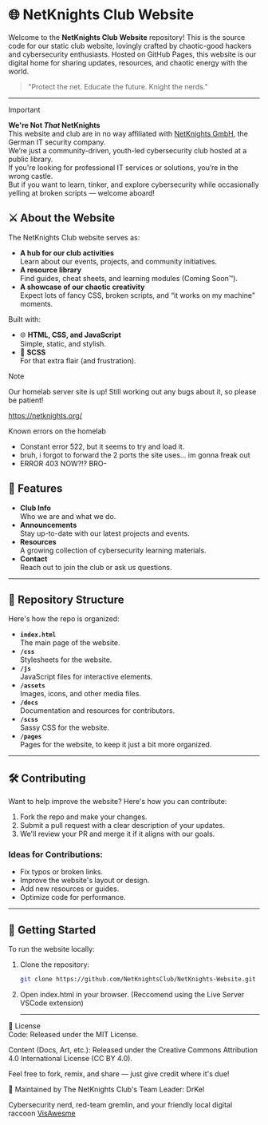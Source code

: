 # 🌐 NetKnights Club Website

Welcome to the **NetKnights Club Website** repository! This is the source code for our static club website, lovingly crafted by chaotic-good hackers and cybersecurity enthusiasts. Hosted on GitHub Pages, this website is our digital home for sharing updates, resources, and chaotic energy with the world.

> "Protect the net. Educate the future. Knight the nerds."

---

>[!IMPORTANT]
> **We're Not *That* NetKnights**  
> This website and club are in no way affiliated with [NetKnights GmbH](https://netknights.it/en/), the German IT security company.  
> We’re just a community-driven, youth-led cybersecurity club hosted at a public library.  
> If you're looking for professional IT services or solutions, you’re in the wrong castle.  
> But if you want to learn, tinker, and explore cybersecurity while occasionally yelling at broken scripts — welcome aboard!

## ⚔️ About the Website

The NetKnights Club website serves as:
- **A hub for our club activities**  
  Learn about our events, projects, and community initiatives.
- **A resource library**  
  Find guides, cheat sheets, and learning modules (Coming Soon™).
- **A showcase of our chaotic creativity**  
  Expect lots of fancy CSS, broken scripts, and “it works on my machine” moments.

Built with:
- 🌐 **HTML, CSS, and JavaScript**  
  Simple, static, and stylish.
- 🎨 **SCSS**  
  For that extra flair (and frustration).

>[!NOTE]
>Our homelab server site is up! Still working out any bugs about it, so please be patient!
>
>https://netknights.org/

Known errors on the homelab
- Constant error 522, but it seems to try and load it.
- bruh, i forgot to forward the 2 ports the site uses... im gonna freak out
- ERROR 403 NOW?!? BRO-

## 🚀 Features

- **Club Info**  
  Who we are and what we do.
- **Announcements**  
  Stay up-to-date with our latest projects and events.
- **Resources**  
  A growing collection of cybersecurity learning materials.
- **Contact**  
  Reach out to join the club or ask us questions.

---

## 📂 Repository Structure

Here's how the repo is organized:
- **`index.html`**  
  The main page of the website.
- **`/css`**  
  Stylesheets for the website.
- **`/js`**  
  JavaScript files for interactive elements.
- **`/assets`**  
  Images, icons, and other media files.
- **`/docs`**  
  Documentation and resources for contributors.
- **`/scss`**                                                                                                                                                                       
  Sassy CSS for the website.                                                
- **`/pages`**                                                                                                                                                                      
  Pages for the website, to keep it just a bit more organized.

---

## 🛠️ Contributing

Want to help improve the website? Here's how you can contribute:
1. Fork the repo and make your changes.
2. Submit a pull request with a clear description of your updates.
3. We'll review your PR and merge it if it aligns with our goals.

### Ideas for Contributions:
- Fix typos or broken links.
- Improve the website's layout or design.
- Add new resources or guides.
- Optimize code for performance.

---

## 🌟 Getting Started

To run the website locally:

1. Clone the repository:
   ```bash
   git clone https://github.com/NetKnightsClub/NetKnights-Website.git
   
2. Open index.html in your browser. (Reccomend using the Live Server VSCode extension)

   ---
   
📜 License                                                                                                                                                                          
Code: Released under the MIT License.

Content (Docs, Art, etc.): Released under the Creative Commons Attribution 4.0 International License (CC BY 4.0).

Feel free to fork, remix, and share — just give credit where it's due!

🤖 Maintained by
The NetKnights Club's Team Leader: DrKel

Cybersecurity nerd, red-team gremlin, and your friendly local digital raccoon
[VisAwesme](https://github.com/VisAwesme)

